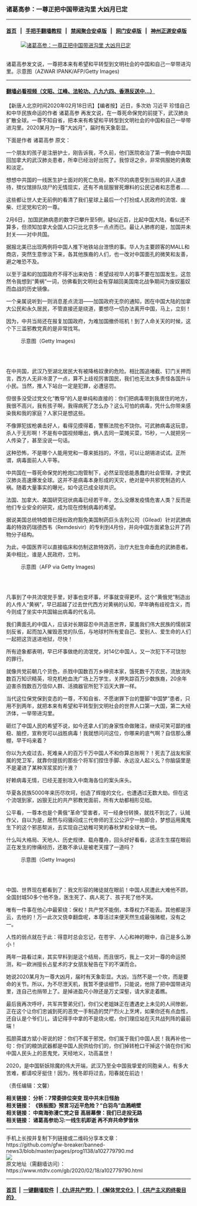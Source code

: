 ### 诸葛高参：一尊正把中国带进沟里 大凶月已定
------------------------

#### [首页](https://github.com/gfw-breaker/banned-news3/blob/master/README.md) &nbsp;&nbsp;|&nbsp;&nbsp; [手把手翻墙教程](https://github.com/gfw-breaker/guides/wiki) &nbsp;&nbsp;|&nbsp;&nbsp; [禁闻聚合安卓版](https://github.com/gfw-breaker/bn-android) &nbsp;&nbsp;|&nbsp;&nbsp; [网门安卓版](https://github.com/oGate2/oGate) &nbsp;&nbsp;|&nbsp;&nbsp; [神州正道安卓版](https://github.com/SzzdOgate/update) 



<div><div class="featured_image">
 <a href="https://i.ntdtv.com/assets/uploads/2020/02/GettyImages-1076491244.jpg" target="_blank">
  <figure>
   <img alt="诸葛高参：一尊正把中国带进沟里 大凶月已定" src="https://i.ntdtv.com/assets/uploads/2020/02/GettyImages-1076491244-800x450.jpg"/>
  </figure><br/>
 </a>
 <span class="caption">
  诸葛高参发文说，一尊把本来有希望和平转型到文明社会的中国和自己一举带进沟里。示意图（AZWAR IPANK/AFP/Getty Images)
 </span>
</div>
</div><hr/>

#### [翻墙必看视频（文昭、江峰、法轮功、八九六四、香港反送中...）](https://github.com/gfw-breaker/banned-news3/blob/master/pages/link3.md)

<div><div class="post_content" itemprop="articleBody">
 <p>
  【新唐人北京时间2020年02月18日讯】【编者按】近日，多次劝
  <ok href="https://www.ntdtv.com/gb/习近平.htm">
   习近平
  </ok>
  珍惜自己和中华民族命运的作者
  <ok href="https://www.ntdtv.com/gb/诸葛高参.htm">
   诸葛高参
  </ok>
  再发文说，在一尊死命保党的前提下，武汉肺炎扩散全球。一尊不知自省，把本来有希望和平转型到文明社会的中国和自己一举带进沟里。2020某月为一尊“大凶月”，届时有天象彰显。
 </p>
 <p>
  下面是作者
  <ok href="https://www.ntdtv.com/gb/诸葛高参.htm">
   诸葛高参
  </ok>
  原文：
 </p>
 <p>
  一个朋友的孩子是注册护士，刚告诉我，不久前，他们医院收治了第一例由中共国回加拿大的武汉肺炎患者，所幸已经治好出院了。我惊讶之余，非常佩服她的勇敢和淡定。
 </p>
 <p>
  想想中共国的一线医生护士面对的死亡危局，数不尽的病患受到当局的非人道虐待，殡仪馆排队烧尸的无情现实，还有不肯屈服冒死爆料的公民记者和志愿者……
 </p>
 <p>
  这些都让世人史无前例的看清了我们星球上最后一个打扮成人民政府的流氓、废柴、烂泥党和它的一尊。
 </p>
 <p>
  2月6日，加国武肺病患的数字已攀升至5例，疑似近百，比起中国大陆，看似还不算多，但须知加拿大全国人口只比北京多一点点而已。最让人肺疼的是，加国并未封关——对中共国。
 </p>
 <p>
  据报北美已出现两例将中国人推下地铁站台泄愤的事。华人为主要顾客的MALL和商店，突然生意惨淡下来，各其他族裔的人们，也一改对中国面孔的微笑和友善，避之唯恐不及。
 </p>
 <p>
  以至于温和的加国政府不得不出来劝告：希望歧视华人的事不要在加国发生。这忽然令我想到“黄祸”一词，彷佛看到文明社会有穿越回美国南北战争期间为废奴蓄奴而血战的历史镜像。
 </p>
 <p>
  一个亲属说听到一则消息差点流泪——加国政府无奈的通知，困在中国大陆的加拿大公民和永久居民，不管直接还是绕道，要想尽一切办法离开中国，马上，立刻！
 </p>
 <p>
  因为，中共当局还在报复加国政府，为难加国撤侨班机！到了人命关天的时候，这个下三滥邪教党真的是非常找骂。
 </p>
 <figure class="wp-caption alignnone" id="attachment_102779793" style="width: 600px">
  <ok href="https://i.ntdtv.com/assets/uploads/2020/02/GettyImages-53201744.jpg">
   <img alt="" class="size-medium wp-image-102779793" src="https://i.ntdtv.com/assets/uploads/2020/02/GettyImages-53201744-600x338.jpg"/>
  </ok>
  <br/><figcaption class="wp-caption-text">
   示意图（Getty Images)
  </figcaption><br/>
 </figure><br/>
 <p>
  在中共国，武汉乃至湖北居民大有被降格奴隶的危险。相比围追堵截、钉门关押而言，西方人无非冷漠了一点，算不上歧视厉害国民，我们也无法太多责怪各国升斗小民。当然，推人下站台一定是犯罪，必遭惩罚。
 </p>
 <p>
  但很多没受过党文化“教导”的人是单纯和直接的：你们把病毒带到我居住的地方，我很不高兴，我有孩子啊，我得病死了怎么办？这么可怕的病毒，凭什么你带来感染我和我的家庭？人家只是想这些。
 </p>
 <p>
  不像罪犯拔枪袭击好人，看得见摸得着，警察法院也不饶你。可武肺病毒这玩意，杀人于无形啊！不是有中国视频曝出，俩人去同一菜摊买菜，15秒，一人就把另一人传染了，甚至没说一句话。
 </p>
 <p>
  这种恐怖，不是哪个人能用党和一尊来抵挡的，不信，可以让胡锡进试试。正所谓，病毒面前人人平等。
 </p>
 <p>
  中共国在一尊死命保党的枪炮口炮管制下，必然呈现低能愚蠢的社会管理，才使武汉肺炎高速爆发全球。这并不是病毒本身形成的天灾，绝对是中共邪党制造的人祸。随着大量事实的曝光，如今这已成全球共识。
 </p>
 <p>
  法国、加拿大、美国研究冠状病毒已经若干年，怎么没爆发疫情危害人类？反而是他们专业安全的研究，成为现在控制病毒的希望。
 </p>
 <p>
  据说美国总统特朗普已授权政府豁免美国制药巨头吉列公司（Gilead）针对武肺病毒的特效药瑞德西韦（Remdesivir）的专利到4月份，并向中国方面紧急公开了药物分子结构。
 </p>
 <p>
  为此，中国医界可以直接临床和仿制这款特效药，治疗大批生命垂危的武肺患者。美中相比，谁是人民政府，立判。
 </p>
 <figure class="wp-caption alignnone" id="attachment_102774469" style="width: 600px">
  <ok href="https://i.ntdtv.com/assets/uploads/2020/02/GettyImages-157005266.jpg">
   <img alt="" class="size-medium wp-image-102774469" src="https://i.ntdtv.com/assets/uploads/2020/02/GettyImages-157005266-600x338.jpg"/>
  </ok>
  <br/><figcaption class="wp-caption-text">
   示意图（AFP via Getty Images)
  </figcaption><br/>
 </figure><br/>
 <p>
  凡事到了中共流氓党手里，好事也变坏事，坏事就变得更坏。这个“黄俄党”制造出的人传人“黄祸”，早已超越了过去世代西方对黄祸的认知，早年确有歧视含义，而今则成了坐实中共国输出病毒的代名词。
 </p>
 <p>
  我们黄面孔的中国人，应该对长期容忍中共造恶世界，蒙羞我们伟大民族的懦弱深刻反省，起而加入摧毁恶党的队伍，与地球村所有爱自己、爱别人、爱生命的人们一起把这货送进地狱，尽快！
 </p>
 <p>
  所有迹象都表明，早已坏事做绝的流氓党，对14亿中国人，又一次犯下不可饶恕的罪行。
 </p>
 <p>
  就像共党前朝几个货色，杀戮中国数百万乡绅资本家，饿死数千万农民，流放消失数百万知识精英，坦克机枪血洗广场上万学生，关押失踪百万少数族裔，20余年迫害杀戮数百万信仰人群、活摘器官所犯下滔天大罪一样。
 </p>
 <p>
  当代这位保党保到变态的一尊，不知自省、不愿谢罪下台的蹩脚“中国梦”患者，只用不到两年，就把本来有希望和平转型到文明社会的世界人口第一大国，第二大经济体，一举带进沟里。
 </p>
 <p>
  砸烂了中国人民的希望不说，如今还拿人们的身家性命做赌注，继续可笑可鄙的维稳、脑控，宣称党可以战胜病毒！我就想问问这位，你哪来的底气啊？自信那么爆棚，早干吗来着？
 </p>
 <p>
  你以为大疫过去，死难亲人的百万千万中国人不和你算总账啊？！死去了战友和家属的党卫军，就靠你提拔的那些个将军们捏住手脚、永远没人起义么？你脑袋里是不是灌进了某种浑浆浆的汁液？
 </p>
 <p>
  好赖病毒无情，已经无差别攻入中南海各位的案头床头。
 </p>
 <p>
  华夏各民族5000年来历尽坎坷，创造了辉煌的文化，也遭遇过无数大劫。但在这个流氓到家，凶狠无比的共产邪教党面前，所有大劫都相形见绌。
 </p>
 <p>
  公平看，一尊本也是个黄俄“革命”受害者，可一经身份转换，就找不到北了，认贼作父，自以为是，居然与闷骚闷成三代帝师的王公公沪宁一拍即合，梦想运用魔鬼生下的这个邪恶帮派，去实现自己幼稚可笑的春秋梦和全球大一统。
 </p>
 <p>
  什么叫大格局、天地人、历史规律、载舟覆舟，回头好好看看，这活生生摆在眼前正在发生的惨痛经历，还敢不承认是被老天摆了一道吗？
 </p>
 <figure class="wp-caption alignnone" id="attachment_102779792" style="width: 600px">
  <ok href="https://i.ntdtv.com/assets/uploads/2020/02/GettyImages-53201745.jpg">
   <img alt="" class="size-medium wp-image-102779792" src="https://i.ntdtv.com/assets/uploads/2020/02/GettyImages-53201745-600x338.jpg"/>
  </ok>
  <br/><figcaption class="wp-caption-text">
   示意图（Getty Images)
  </figcaption><br/>
 </figure><br/>
 <p>
  中国、世界现在都看到了：我文形容的赌徒就在眼前！中国人民遭此大难他不顾，全国封城50多个他不急，医生死了、病人死了、孩子死了他不哭。
 </p>
 <p>
  唯有一件事在他心中最萦绕：保权！共产党不能倒，本尊权力不能丢。其他都是浮云，去他的！万一此次又侥幸翻盘呢，本尊活过来便天然生成最强赌棍，没有之一。
 </p>
 <p>
  人性的弱点就在于此：得意时总会忘记，在苍宇、人心和神的眼中，自己是多么渺小！
 </p>
 <p>
  两年一路看过来，其实早料到是这个结局，而且很巧，我上一文对一尊的命运预测，和一欧洲擅长占星术的才女朋友秘告在下的不谋而合。
 </p>
 <p>
  她说2020某月为一尊大凶月，届时有天象彰显。大凶，当然不是一个坎，而是要命的关节。所以，为不尽泄天机，我暂不便谈细节，只能说，他除了把中国带进沟里，连自己也捎带上了。是掉进盈尺小隙还是万丈深壑，请大家走着瞧。
 </p>
 <p>
  最后我再次呼吁，共军共警弟兄们，你们父老姐妹正在遭遇史上未见的人间惨剧，正在这个让你们忠诚到死的恶党一手制造的焚尸烈火上烹烤，如果你还有点血性，还自认是个爷们儿，请记得手中拿的不是烧火棍，你们理应站在灭共战列阵的最前端！
 </p>
 <p>
  孤胆英雄方斌小哥说的好：你们不属于邪党，你们属于我们中国人民！我再补他一句：你们的粮饷武器都是中国人民供给你们的，你们掉转枪口干掉这个骑在你们和中国人民头上的恶鬼党，天经地义，功高盖世！
 </p>
 <p>
  2020，是中国斩妖除魔的伟大开端，武汉乃至全中国我挚爱的同胞亲人，有多大苦难，都请咬牙挺住！因为，残冬即将过去，阳春就在前边！
 </p>
 <p>
  （责任编辑：文馨）
 </p>
 <p>
  <strong>
   相关链接：
   <ok href="https://www.ntdtv.com/gb/2019/07/27/a102631753.html" rel="noopener" target="_blank">
    分析：7常委排位突变 现中共末日怪胎
   </ok>
  </strong>
  <br/>
  <strong>
   相关链接：
   <ok href="https://www.ntdtv.com/gb/2019/06/08/a102596325.html" rel="noopener" target="_blank">
    《铁板图》预言习近平危险？“白羽鸟”血溅峭壁
   </ok>
  </strong>
  <br/>
  <strong>
   相关链接：
   <ok href="http://cn.ntdtv.com/gb/2020/01/08/a102747692.html" rel="noopener" target="_blank">
    中南海弥漫亡党之音 高层幕僚：我们已走投无路
   </ok>
  </strong>
  <br/>
  <strong>
   相关链接：
   <ok href="https://www.ntdtv.com/gb/2019/11/17/a102708947.html" rel="noopener" target="_blank">
    诸葛高参劝习:一线生机即逝 再不弃共命梦皆休
   </ok>
  </strong>
 </p>
 <div class="single_ad">
 </div>
</div>
</div>
<hr/>
手机上长按并复制下列链接或二维码分享本文章：<br/>
https://github.com/gfw-breaker/banned-news3/blob/master/pages/prog1138/a102779790.md <br/>
<a href='https://github.com/gfw-breaker/banned-news3/blob/master/pages/prog1138/a102779790.md'><img src='https://github.com/gfw-breaker/banned-news3/blob/master/pages/prog1138/a102779790.md.png'/></a> <br/>
原文地址（需翻墙访问）：https://www.ntdtv.com/gb/2020/02/18/a102779790.html


------------------------
#### [首页](https://github.com/gfw-breaker/banned-news3/blob/master/README.md) &nbsp;|&nbsp; [一键翻墙软件](https://github.com/gfw-breaker/nogfw/blob/master/README.md) &nbsp;| [《九评共产党》](https://github.com/gfw-breaker/9ping.md/blob/master/README.md#九评之一评共产党是什么) | [《解体党文化》](https://github.com/gfw-breaker/jtdwh.md/blob/master/README.md) | [《共产主义的终极目的》](https://github.com/gfw-breaker/gczydzjmd.md/blob/master/README.md)


<img src='http://gfw-breaker.win/banned-news3/pages/prog1138/a102779790.md' width='0px' height='0px'/>
